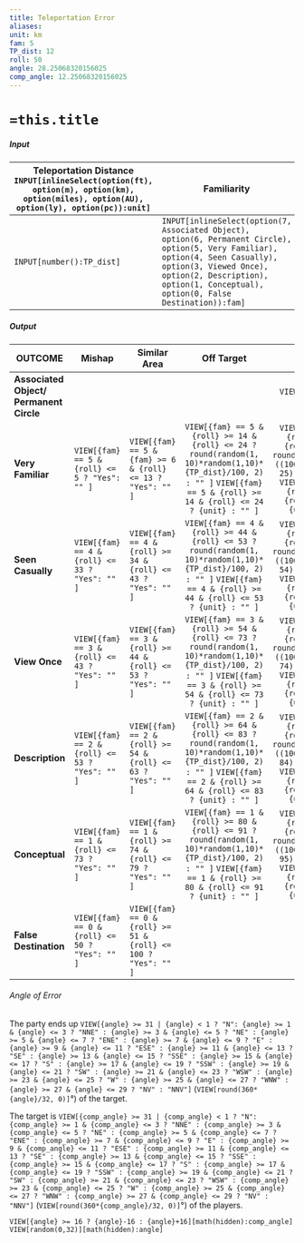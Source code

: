 ```yaml
---
title: Teleportation Error
aliases: 
unit: km
fam: 5
TP_dist: 12
roll: 50
angle: 28.25068320156025
comp_angle: 12.25068320156025
---
```

# `=this.title`

##### Input

| Teleportation Distance `INPUT[inlineSelect(option(ft), option(m), option(km), option(miles), option(AU), option(ly), option(pc)):unit]`    | Familiarity        | Roll |
| ------------------------- | ------- | - |
| `INPUT[number():TP_dist]` | `INPUT[inlineSelect(option(7, Associated Object), option(6, Permanent Circle), option(5, Very Familiar), option(4, Seen Casually), option(3, Viewed Once), option(2, Description), option(1, Conceptual), option(0, False Destination)):fam]` | `INPUT[number(class(nb-mb-css)):roll]` |

##### Output

| **OUTCOME**           | Mishap                                         | Similar Area                                                   |                                                                                 Off Target                                                                                  |           On Target            |
| --------------------- | ---------------------------------------------- | -------------------------------------------------------------- |:---------------------------------------------------------------------------------------------------------------------------------------------------------------------------:|:------------------------------:|
| **Associated Object/<BR />Permanent Circle**             |                                                |                                                                |                                                                                                                                                                             | `VIEW[{fam} >= 6 ? "Yes": ""]` |
| **Very Familiar**     | `VIEW[{fam} == 5 & {roll} <= 5 ? "Yes": "" ]`  | `VIEW[{fam} == 5 & {fam} >= 6 & {roll} <= 13 ? "Yes": "" ]`    | `VIEW[{fam} == 5 & {roll} >= 14 & {roll} <= 24 ? round(random(1, 10)*random(1,10)*{TP_dist}/100, 2) : "" ]` `VIEW[{fam} == 5 & {roll} >= 14 & {roll} <= 24 ? {unit} : "" ]` | `VIEW[{fam} == 5 & {roll} >= 25 & {roll} <= 100 ? round({TP_dist}/100*((100-{roll})/(100-25))^2, 2) : "" ]` `VIEW[{fam} == 5 & {roll} >= 25 & {roll} <= 100 ? {unit} : "" ]`                               |
| **Seen Casually**     | `VIEW[{fam} == 4 & {roll} <= 33 ? "Yes": "" ]` | `VIEW[{fam} == 4 & {roll} >= 34 & {roll} <= 43 ? "Yes": "" ]`  | `VIEW[{fam} == 4 & {roll} >= 44 & {roll} <= 53 ? round(random(1, 10)*random(1,10)*{TP_dist}/100, 2) : "" ]` `VIEW[{fam} == 4 & {roll} >= 44 & {roll} <= 53 ? {unit} : "" ]` | `VIEW[{fam} == 4 & {roll} >= 54 & {roll} <= 100 ? round({TP_dist}/100*((100-{roll})/(100-54))^2, 2) : "" ]` `VIEW[{fam} == 4 & {roll} >= 54 & {roll} <= 100 ? {unit} : "" ]`                                |
| **View Once**         | `VIEW[{fam} == 3 & {roll} <= 43 ? "Yes": "" ]` | `VIEW[{fam} == 3 & {roll} >= 44 & {roll} <= 53 ? "Yes": "" ]`  | `VIEW[{fam} == 3 & {roll} >= 54 & {roll} <= 73 ? round(random(1, 10)*random(1,10)*{TP_dist}/100, 2) : "" ]` `VIEW[{fam} == 3 & {roll} >= 54 & {roll} <= 73 ? {unit} : "" ]` | `VIEW[{fam} == 3 & {roll} >= 74 & {roll} <= 100 ? round({TP_dist}/100*((100-{roll})/(100-74))^2, 2) : "" ]` `VIEW[{fam} == 3 & {roll} >= 74 & {roll} <= 100 ? {unit} : "" ]`                                |
| **Description**       | `VIEW[{fam} == 2 & {roll} <= 53 ? "Yes": "" ]` | `VIEW[{fam} == 2 & {roll} >= 54 & {roll} <= 63 ? "Yes": "" ]`  | `VIEW[{fam} == 2 & {roll} >= 64 & {roll} <= 83 ? round(random(1, 10)*random(1,10)*{TP_dist}/100, 2) : "" ]` `VIEW[{fam} == 2 & {roll} >= 64 & {roll} <= 83 ? {unit} : "" ]` | `VIEW[{fam} == 2 & {roll} >= 84 & {roll} <= 100 ? round({TP_dist}/100*((100-{roll})/(100-84))^2, 2) : "" ]` `VIEW[{fam} == 2 & {roll} >= 84 & {roll} <= 100 ? {unit} : "" ]`                                |
| **Conceptual**        | `VIEW[{fam} == 1 & {roll} <= 73 ? "Yes": "" ]` | `VIEW[{fam} == 1 & {roll} >= 74 & {roll} <= 79 ? "Yes": "" ]`  | `VIEW[{fam} == 1 & {roll} >= 80 & {roll} <= 91 ? round(random(1, 10)*random(1,10)*{TP_dist}/100, 2) : "" ]` `VIEW[{fam} == 1 & {roll} >= 80 & {roll} <= 91 ? {unit} : "" ]` | `VIEW[{fam} == 1 & {roll} >= 92 & {roll} <= 100 ? round({TP_dist}/100*((100-{roll})/(100-95))^2, 2) : "" ]` `VIEW[{fam} == 1 & {roll} >= 92 & {roll} <= 100 ? {unit} : "" ]`                                |
| **False Destination** | `VIEW[{fam} == 0 & {roll} <= 50 ? "Yes": "" ]` | `VIEW[{fam} == 0 & {roll} >= 51 & {roll} <= 100 ? "Yes": "" ]` |                                                                                                                                                                             |                                |

###### Angle of Error
The party ends up `VIEW[{angle} >= 31 | {angle} < 1 ? "N": {angle} >= 1 & {angle} <= 3 ? "NNE" : {angle} >= 3 & {angle} <= 5 ? "NE" : {angle} >= 5 & {angle} <= 7 ? "ENE" : {angle} >= 7 & {angle} <= 9 ? "E" : {angle} >= 9 & {angle} <= 11 ? "ESE" : {angle} >= 11 & {angle} <= 13 ? "SE" : {angle} >= 13 & {angle} <= 15 ? "SSE" : {angle} >= 15 & {angle} <= 17 ? "S" : {angle} >= 17 & {angle} <= 19 ? "SSW" : {angle} >= 19 & {angle} <= 21 ? "SW" : {angle} >= 21 & {angle} <= 23 ? "WSW" : {angle} >= 23 & {angle} <= 25 ? "W" : {angle} >= 25 & {angle} <= 27 ? "WNW" : {angle} >= 27 & {angle} <= 29 ? "NV" : "NNV"]` (`VIEW[round(360*{angle}/32, 0)]`°) of the target.

The target is `VIEW[{comp_angle} >= 31 | {comp_angle} < 1 ? "N": {comp_angle} >= 1 & {comp_angle} <= 3 ? "NNE" : {comp_angle} >= 3 & {comp_angle} <= 5 ? "NE" : {comp_angle} >= 5 & {comp_angle} <= 7 ? "ENE" : {comp_angle} >= 7 & {comp_angle} <= 9 ? "E" : {comp_angle} >= 9 & {comp_angle} <= 11 ? "ESE" : {comp_angle} >= 11 & {comp_angle} <= 13 ? "SE" : {comp_angle} >= 13 & {comp_angle} <= 15 ? "SSE" : {comp_angle} >= 15 & {comp_angle} <= 17 ? "S" : {comp_angle} >= 17 & {comp_angle} <= 19 ? "SSW" : {comp_angle} >= 19 & {comp_angle} <= 21 ? "SW" : {comp_angle} >= 21 & {comp_angle} <= 23 ? "WSW" : {comp_angle} >= 23 & {comp_angle} <= 25 ? "W" : {comp_angle} >= 25 & {comp_angle} <= 27 ? "WNW" : {comp_angle} >= 27 & {comp_angle} <= 29 ? "NV" : "NNV"]` (`VIEW[round(360*{comp_angle}/32, 0)]`°) of the players.


`VIEW[{angle} >= 16 ? {angle}-16 : {angle}+16][math(hidden):comp_angle]`
`VIEW[random(0,32)][math(hidden):angle]`

